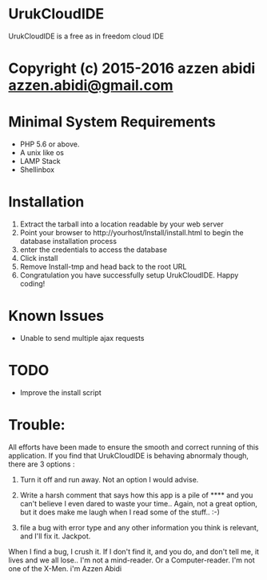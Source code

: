 # UrukCloudIDE
UrukCloudIDE is a free as in freedom cloud IDE

# Copyright (c) 2015-2016 azzen abidi <azzen.abidi@gmail.com>


# Minimal System Requirements
- PHP 5.6 or above.
- A unix like os
- LAMP Stack	
- Shellinbox

# Installation
1. Extract the tarball into a location readable by your web server
2. Point your browser to http://yourhost/Install/install.html to begin the   database installation process
3. enter the credentials to access the database
4.  Click install
5. Remove Install-tmp and head back to the root URL
6. Congratulation you have successfully setup UrukCloudIDE. Happy coding!

# Known Issues
- Unable to send multiple ajax requests

# TODO
- Improve the install script

# Trouble:

All efforts have been made to ensure the smooth and correct running of this application.
If you find that UrukCloudIDE is behaving abnormaly though, there are 3 options :

1) Turn it off and run away. Not an option I would advise.

2) Write a harsh comment that says how this app is a pile of **** and you can't believe I
even dared to waste your time.. Again, not a great option, but it does make me laugh when I
read some of the stuff.. :-)

3) file a bug  with error type and any other
information you think is relevant, and I'll fix it. Jackpot.

When I find a bug, I crush it. If I don't find it, and you do, and don't tell me, it lives and we all
lose.. I'm not a mind-reader. Or a Computer-reader. I'm not one of the X-Men.
i'm Azzen Abidi
